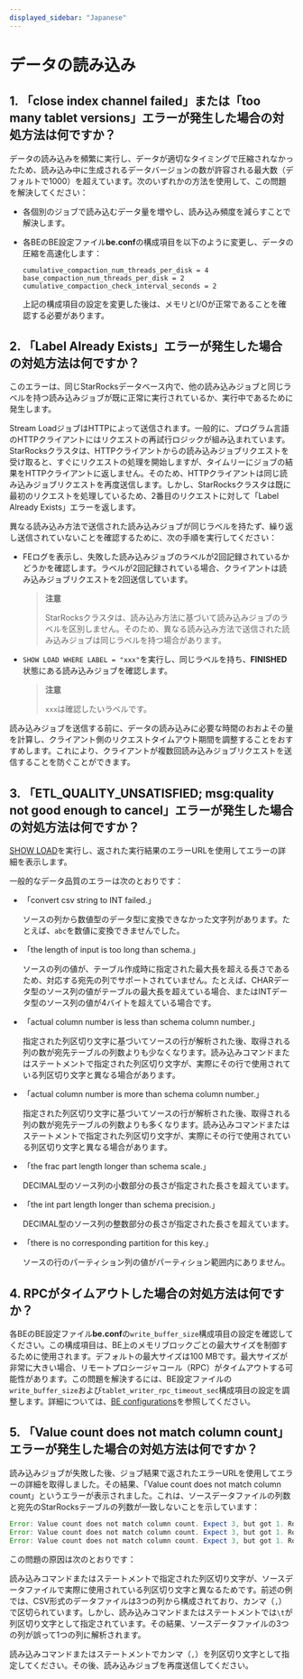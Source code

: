 ```yaml
---
displayed_sidebar: "Japanese"
---
```


# データの読み込み

## 1. 「close index channel failed」または「too many tablet versions」エラーが発生した場合の対処方法は何ですか？

データの読み込みを頻繁に実行し、データが適切なタイミングで圧縮されなかったため、読み込み中に生成されるデータバージョンの数が許容される最大数（デフォルトで1000）を超えています。次のいずれかの方法を使用して、この問題を解決してください：

- 各個別のジョブで読み込むデータ量を増やし、読み込み頻度を減らすことで解決します。

- 各BEのBE設定ファイル**be.conf**の構成項目を以下のように変更し、データの圧縮を高速化します：

    ```Plain
    cumulative_compaction_num_threads_per_disk = 4
    base_compaction_num_threads_per_disk = 2
    cumulative_compaction_check_interval_seconds = 2
    ```

  上記の構成項目の設定を変更した後は、メモリとI/Oが正常であることを確認する必要があります。

## 2. 「Label Already Exists」エラーが発生した場合の対処方法は何ですか？

このエラーは、同じStarRocksデータベース内で、他の読み込みジョブと同じラベルを持つ読み込みジョブが既に正常に実行されているか、実行中であるために発生します。

Stream LoadジョブはHTTPによって送信されます。一般的に、プログラム言語のHTTPクライアントにはリクエストの再試行ロジックが組み込まれています。StarRocksクラスタは、HTTPクライアントからの読み込みジョブリクエストを受け取ると、すぐにリクエストの処理を開始しますが、タイムリーにジョブの結果をHTTPクライアントに返しません。そのため、HTTPクライアントは同じ読み込みジョブリクエストを再度送信します。しかし、StarRocksクラスタは既に最初のリクエストを処理しているため、2番目のリクエストに対して「Label Already Exists」エラーを返します。

異なる読み込み方法で送信された読み込みジョブが同じラベルを持たず、繰り返し送信されていないことを確認するために、次の手順を実行してください：

- FEログを表示し、失敗した読み込みジョブのラベルが2回記録されているかどうかを確認します。ラベルが2回記録されている場合、クライアントは読み込みジョブリクエストを2回送信しています。

  > **注意**
  >
  > StarRocksクラスタは、読み込み方法に基づいて読み込みジョブのラベルを区別しません。そのため、異なる読み込み方法で送信された読み込みジョブは同じラベルを持つ場合があります。

- `SHOW LOAD WHERE LABEL = "xxx"`を実行し、同じラベルを持ち、**FINISHED**状態にある読み込みジョブを確認します。

  > **注意**
  >
  > `xxx`は確認したいラベルです。

読み込みジョブを送信する前に、データの読み込みに必要な時間のおおよその量を計算し、クライアント側のリクエストタイムアウト期間を調整することをおすすめします。これにより、クライアントが複数回読み込みジョブリクエストを送信することを防ぐことができます。

## 3. 「ETL_QUALITY_UNSATISFIED; msg:quality not good enough to cancel」エラーが発生した場合の対処方法は何ですか？

[SHOW LOAD](../../sql-reference/sql-statements/data-manipulation/SHOW_LOAD.md)を実行し、返された実行結果のエラーURLを使用してエラーの詳細を表示します。

一般的なデータ品質のエラーは次のとおりです：

- 「convert csv string to INT failed.」

  ソースの列から数値型のデータ型に変換できなかった文字列があります。たとえば、`abc`を数値に変換できませんでした。

- 「the length of input is too long than schema.」

  ソースの列の値が、テーブル作成時に指定された最大長を超える長さであるため、対応する宛先の列でサポートされていません。たとえば、CHARデータ型のソース列の値がテーブルの最大長を超えている場合、またはINTデータ型のソース列の値が4バイトを超えている場合です。

- 「actual column number is less than schema column number.」

  指定された列区切り文字に基づいてソースの行が解析された後、取得される列の数が宛先テーブルの列数よりも少なくなります。読み込みコマンドまたはステートメントで指定された列区切り文字が、実際にその行で使用されている列区切り文字と異なる場合があります。

- 「actual column number is more than schema column number.」

  指定された列区切り文字に基づいてソースの行が解析された後、取得される列の数が宛先テーブルの列数よりも多くなります。読み込みコマンドまたはステートメントで指定された列区切り文字が、実際にその行で使用されている列区切り文字と異なる場合があります。

- 「the frac part length longer than schema scale.」

  DECIMAL型のソース列の小数部分の長さが指定された長さを超えています。

- 「the int part length longer than schema precision.」

  DECIMAL型のソース列の整数部分の長さが指定された長さを超えています。

- 「there is no corresponding partition for this key.」

  ソースの行のパーティション列の値がパーティション範囲内にありません。

## 4. RPCがタイムアウトした場合の対処方法は何ですか？

各BEのBE設定ファイル**be.conf**の`write_buffer_size`構成項目の設定を確認してください。この構成項目は、BE上のメモリブロックごとの最大サイズを制御するために使用されます。デフォルトの最大サイズは100 MBです。最大サイズが非常に大きい場合、リモートプロシージャコール（RPC）がタイムアウトする可能性があります。この問題を解決するには、BE設定ファイルの`write_buffer_size`および`tablet_writer_rpc_timeout_sec`構成項目の設定を調整します。詳細については、[BE configurations](../../loading/Loading_intro.md#be-configurations)を参照してください。

## 5. 「Value count does not match column count」エラーが発生した場合の対処方法は何ですか？

読み込みジョブが失敗した後、ジョブ結果で返されたエラーURLを使用してエラーの詳細を取得しました。その結果、「Value count does not match column count」というエラーが表示されました。これは、ソースデータファイルの列数と宛先のStarRocksテーブルの列数が一致しないことを示しています：

```Java
Error: Value count does not match column count. Expect 3, but got 1. Row: 2023-01-01T18:29:00Z,cpu0,80.99
Error: Value count does not match column count. Expect 3, but got 1. Row: 2023-01-01T18:29:10Z,cpu1,75.23
Error: Value count does not match column count. Expect 3, but got 1. Row: 2023-01-01T18:29:20Z,cpu2,59.44
```

この問題の原因は次のとおりです：

読み込みコマンドまたはステートメントで指定された列区切り文字が、ソースデータファイルで実際に使用されている列区切り文字と異なるためです。前述の例では、CSV形式のデータファイルは3つの列から構成されており、カンマ（`,`）で区切られています。しかし、読み込みコマンドまたはステートメントでは`\t`が列区切り文字として指定されています。その結果、ソースデータファイルの3つの列が誤って1つの列に解析されます。

読み込みコマンドまたはステートメントでカンマ（`,`）を列区切り文字として指定してください。その後、読み込みジョブを再度送信してください。
